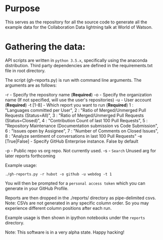 # Purpose

This serves as the repository for all the source code to generate all the example data for the Collaboration Data lightning talk at World of Watson.

# Gathering the data:

API scripts are written in `python 3.5.x`, specifically using the anaconda distribution.
Third party dependencies are defined in the requirements.txt file in root directory.

The script (gh-reports.py) is run with command line arguments. The arguments are as follows:

-r - Specify the repository name (**Required**)
-o - Specify the organization name (If not specified, will use the user's repositories)
-u - User account (**Required**)
-t [1-8] - Which report you want to run (**Required**)
	1 : "Languages committed per User",
	2 : "Ratio of Merged/Unmerged Pull Requests (Status=All)",
	3 : "Ratio of Merged/Unmerged Pull Requests (Status=Closed)",
	4 : "Contribution Count of last 100 Pull Requests",
	5 : "Repository Maintenance (Documentation submission vs Code Submission",
	6 : "Issues open by Assignee",
	7 : "Number of Comments on Closed Issues",
	8 : "Analyze sentiment of conversations in last 100 Pull Requests"
-e [True|False] - Specify GitHub Enterprise instance. False by default

-p - Public repo vs org repo. Not currently used.
-s - `Search` Unused arg for later reports forthcoming

Example usage:

`./gh-reports.py -r hubot -o github -u webdog -t 1`

You will then be prompted for a `personal access token` which you can generate in your GitHub Profile.

Reports are then dropped in the ./reports/ directory as pipe-delimited csvs. Note: CSVs are not generated in any specific column order. So you may experience different column positions after each run.

Example usage is then shown in ipython notebooks under the `reports` directory.

Note: This software is in a very alpha state. Happy hacking!

